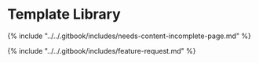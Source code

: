# Template Library



{% include "../../.gitbook/includes/needs-content-incomplete-page.md" %}

{% include "../../.gitbook/includes/feature-request.md" %}
